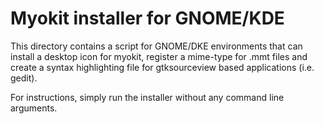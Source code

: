 # Myokit installer for GNOME/KDE

This directory contains a script for GNOME/DKE environments that can install a
desktop icon for myokit, register a mime-type for .mmt files and create a
syntax highlighting file for gtksourceview based applications (i.e. gedit).

For instructions, simply run the installer without any command line arguments.
